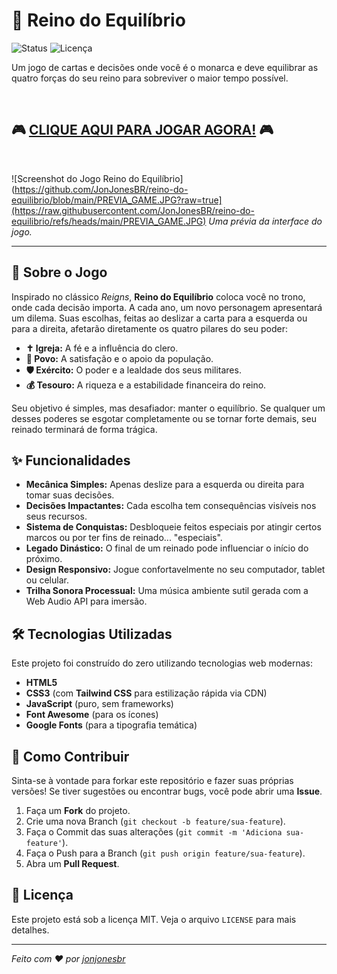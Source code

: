 # 👑 Reino do Equilíbrio

![Status](https://img.shields.io/badge/status-concluído-green)
![Licença](https://img.shields.io/badge/licença-MIT-blue)

Um jogo de cartas e decisões onde você é o monarca e deve equilibrar as quatro forças do seu reino para sobreviver o maior tempo possível.

<br>

## 🎮 [CLIQUE AQUI PARA JOGAR AGORA!](https://jonjonesbr.github.io/reino-do-equilibrio/) 🎮

<br>

![Screenshot do Jogo Reino do Equilíbrio](https://github.com/JonJonesBR/reino-do-equilibrio/blob/main/PREVIA_GAME.JPG?raw=true](https://raw.githubusercontent.com/JonJonesBR/reino-do-equilibrio/refs/heads/main/PREVIA_GAME.JPG)
_Uma prévia da interface do jogo._

---

## 📜 Sobre o Jogo

Inspirado no clássico *Reigns*, **Reino do Equilíbrio** coloca você no trono, onde cada decisão importa. A cada ano, um novo personagem apresentará um dilema. Suas escolhas, feitas ao deslizar a carta para a esquerda ou para a direita, afetarão diretamente os quatro pilares do seu poder:

* **✝️ Igreja:** A fé e a influência do clero.
* **👥 Povo:** A satisfação e o apoio da população.
* **🛡️ Exército:** O poder e a lealdade dos seus militares.
* **💰 Tesouro:** A riqueza e a estabilidade financeira do reino.

Seu objetivo é simples, mas desafiador: manter o equilíbrio. Se qualquer um desses poderes se esgotar completamente ou se tornar forte demais, seu reinado terminará de forma trágica.

## ✨ Funcionalidades

* **Mecânica Simples:** Apenas deslize para a esquerda ou direita para tomar suas decisões.
* **Decisões Impactantes:** Cada escolha tem consequências visíveis nos seus recursos.
* **Sistema de Conquistas:** Desbloqueie feitos especiais por atingir certos marcos ou por ter fins de reinado... "especiais".
* **Legado Dinástico:** O final de um reinado pode influenciar o início do próximo.
* **Design Responsivo:** Jogue confortavelmente no seu computador, tablet ou celular.
* **Trilha Sonora Processual:** Uma música ambiente sutil gerada com a Web Audio API para imersão.

## 🛠️ Tecnologias Utilizadas

Este projeto foi construído do zero utilizando tecnologias web modernas:

* **HTML5**
* **CSS3** (com **Tailwind CSS** para estilização rápida via CDN)
* **JavaScript** (puro, sem frameworks)
* **Font Awesome** (para os ícones)
* **Google Fonts** (para a tipografia temática)

## 🚀 Como Contribuir

Sinta-se à vontade para forkar este repositório e fazer suas próprias versões! Se tiver sugestões ou encontrar bugs, você pode abrir uma **Issue**.

1.  Faça um **Fork** do projeto.
2.  Crie uma nova Branch (`git checkout -b feature/sua-feature`).
3.  Faça o Commit das suas alterações (`git commit -m 'Adiciona sua-feature'`).
4.  Faça o Push para a Branch (`git push origin feature/sua-feature`).
5.  Abra um **Pull Request**.

## 📝 Licença

Este projeto está sob a licença MIT. Veja o arquivo `LICENSE` para mais detalhes.

---

_Feito com ❤️ por [jonjonesbr](https://github.com/jonjonesbr)_
